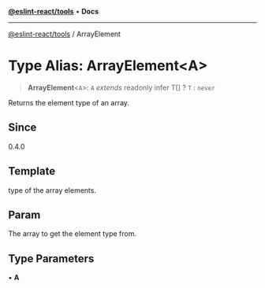 [**@eslint-react/tools**](../README.md) • **Docs**

***

[@eslint-react/tools](../README.md) / ArrayElement

# Type Alias: ArrayElement\<A\>

> **ArrayElement**\<`A`\>: `A` *extends* readonly infer T[] ? `T` : `never`

Returns the element type of an array.

## Since

0.4.0

## Template

type of the array elements.

## Param

The array to get the element type from.

## Type Parameters

• **A**
